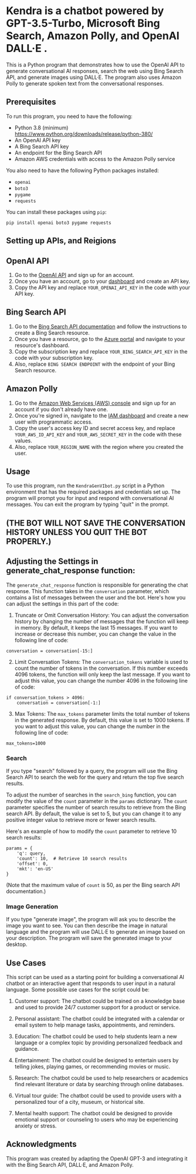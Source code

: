 

# Kendra is a chatbot powered by GPT-3.5-Turbo, Microsoft Bing Search, Amazon Polly, and OpenAI DALL·E .

This is a Python program that demonstrates how to use the OpenAI API to generate conversational AI responses, search the web using Bing Search API, and generate images using DALL·E. The program also uses Amazon Polly to generate spoken text from the conversational responses.

## Prerequisites

To run this program, you need to have the following:
- Python 3.8 (minimum) https://www.python.org/downloads/release/python-380/
- An OpenAI API key
- A Bing Search API key
- An endpoint for the Bing Search API
- Amazon AWS credentials with access to the Amazon Polly service

You also need to have the following Python packages installed:

- `openai`
- `boto3`
- `pygame`
- `requests`

You can install these packages using `pip`:

```
pip install openai boto3 pygame requests
```

## Setting up APIs, and Reigions

## OpenAI API

1. Go to the [OpenAI API](https://beta.openai.com/signup/) and sign up for an account.
2. Once you have an account, go to your [dashboard](https://beta.openai.com/dashboard/) and create an API key.
3. Copy the API key and replace `YOUR_OPENAI_API_KEY` in the code with your API key.

## Bing Search API

1. Go to the [Bing Search API documentation](https://docs.microsoft.com/en-us/bing/search-apis/bing-web-search/create-bing-search-service-resource) and follow the instructions to create a Bing Search resource.
2. Once you have a resource, go to the [Azure portal](https://portal.azure.com/) and navigate to your resource's dashboard.
3. Copy the subscription key and replace `YOUR_BING_SEARCH_API_KEY` in the code with your subscription key.
4. Also, replace `BING SEARCH ENDPOINT` with the endpoint of your Bing Search resource.

## Amazon Polly

1. Go to the [Amazon Web Services (AWS) console](https://console.aws.amazon.com/console/home) and sign up for an account if you don't already have one.
2. Once you're signed in, navigate to the [IAM dashboard](https://console.aws.amazon.com/iam/home#/home) and create a new user with programmatic access.
3. Copy the user's access key ID and secret access key, and replace `YOUR_AWS_ID_API_KEY` and `YOUR_AWS_SECRET_KEY` in the code with these values.
4. Also, replace `YOUR_REGION_NAME` with the region where you created the user.

## Usage

To use this program, run the `KendraGenVIbot.py` script in a Python environment that has the required packages and credentials set up. The program will prompt you for input and respond with conversational AI messages. You can exit the program by typing "quit" in the prompt. 

## (THE BOT WILL NOT SAVE THE CONVERSATION HISTORY UNLESS YOU QUIT THE BOT PROPERLY.)

## Adjusting the Settings in generate_chat_response function:

The `generate_chat_response` function is responsible for generating the chat response. This function takes in the `conversation` parameter, which contains a list of messages between the user and the bot. Here's how you can adjust the settings in this part of the code:

1. Truncate or Omit Conversation History: You can adjust the conversation history by changing the number of messages that the function will keep in memory. By default, it keeps the last 15 messages. If you want to increase or decrease this number, you can change the value in the following line of code:

```
conversation = conversation[-15:]
```

2. Limit Conversation Tokens: The `conversation_tokens` variable is used to count the number of tokens in the conversation. If this number exceeds 4096 tokens, the function will only keep the last message. If you want to adjust this value, you can change the number 4096 in the following line of code:

```
if conversation_tokens > 4096:
    conversation = conversation[-1:]
```

3. Max Tokens: The `max_tokens` parameter limits the total number of tokens in the generated response. By default, this value is set to 1000 tokens. If you want to adjust this value, you can change the number in the following line of code:

```
max_tokens=1000
```


### Search

If you type "search" followed by a query, the program will use the Bing Search API to search the web for the query and return the top five search results.

To adjust the number of searches in the `search_bing` function, you can modify the value of the `count` parameter in the `params` dictionary. The `count` parameter specifies the number of search results to retrieve from the Bing search API. By default, the value is set to 5, but you can change it to any positive integer value to retrieve more or fewer search results.

Here's an example of how to modify the `count` parameter to retrieve 10 search results:

```
params = {
    'q': query,
    'count': 10,  # Retrieve 10 search results
    'offset': 0,
    'mkt': 'en-US'
}
```

(Note that the maximum value of `count` is 50, as per the Bing search API documentation.)

### Image Generation

If you type "generate image", the program will ask you to describe the image you want to see. You can then describe the image in natural language and the program will use DALL·E to generate an image based on your description. The program will save the generated image to your desktop.

## Use Cases

This script can be used as a starting point for building a conversational AI chatbot or an interactive agent that responds to user input in a natural language. Some possible use cases for the script could be:

1. Customer support: The chatbot could be trained on a knowledge base and used to provide 24/7 customer support for a product or service.

2. Personal assistant: The chatbot could be integrated with a calendar or email system to help manage tasks, appointments, and reminders.

3. Education: The chatbot could be used to help students learn a new language or a complex topic by providing personalized feedback and guidance.

4. Entertainment: The chatbot could be designed to entertain users by telling jokes, playing games, or recommending movies or music.

5. Research: The chatbot could be used to help researchers or academics find relevant literature or data by searching through online databases.

6. Virtual tour guide: The chatbot could be used to provide users with a personalized tour of a city, museum, or historical site.

7. Mental health support: The chatbot could be designed to provide emotional support or counseling to users who may be experiencing anxiety or stress.

## Acknowledgments

This program was created by adapting the OpenAI GPT-3 and integrating it with the Bing Search API, DALL·E, and Amazon Polly.
